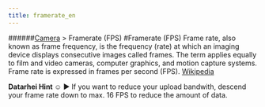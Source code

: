 ```yaml
---
title: framerate_en
---
```

######[Camera](/restreamer/wiki/cameratechnology_en.html) > Framerate (FPS)
#Framerate (FPS)
Frame rate, also known as frame frequency, is the frequency (rate) at which an imaging device displays consecutive images called frames. The term applies equally to film and video cameras, computer graphics, and motion capture systems. Frame rate is expressed in frames per second (FPS). <a href="https://en.wikipedia.org/wiki/Frame_rate" target="_blank">Wikipedia</a>  

**Datarhei Hint ☺** ► If you want to reduce your upload bandwith, descend your frame rate down to max. 16 FPS to reduce the amount of data.